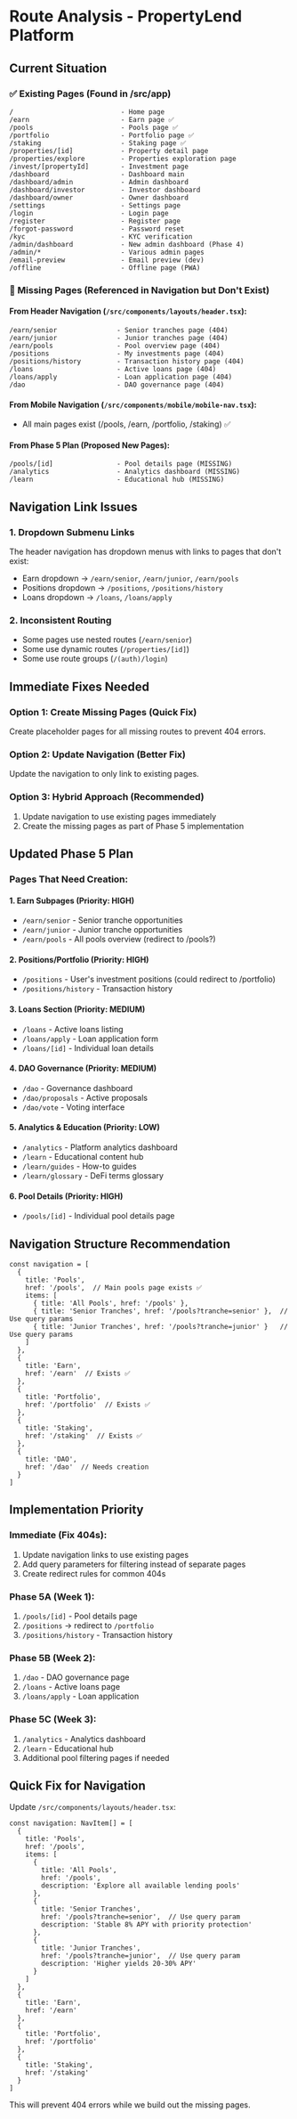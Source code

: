 # Route Analysis - PropertyLend Platform

## Current Situation

### ✅ Existing Pages (Found in /src/app)
```
/                           - Home page
/earn                       - Earn page ✅
/pools                      - Pools page ✅
/portfolio                  - Portfolio page ✅
/staking                    - Staking page ✅
/properties/[id]            - Property detail page
/properties/explore         - Properties exploration page
/invest/[propertyId]        - Investment page
/dashboard                  - Dashboard main
/dashboard/admin            - Admin dashboard
/dashboard/investor         - Investor dashboard
/dashboard/owner            - Owner dashboard
/settings                   - Settings page
/login                      - Login page
/register                   - Register page
/forgot-password            - Password reset
/kyc                        - KYC verification
/admin/dashboard            - New admin dashboard (Phase 4)
/admin/*                    - Various admin pages
/email-preview              - Email preview (dev)
/offline                    - Offline page (PWA)
```

### 🔴 Missing Pages (Referenced in Navigation but Don't Exist)

#### From Header Navigation (`/src/components/layouts/header.tsx`):
```
/earn/senior               - Senior tranches page (404)
/earn/junior               - Junior tranches page (404)
/earn/pools                - Pool overview page (404)
/positions                 - My investments page (404)
/positions/history         - Transaction history page (404)
/loans                     - Active loans page (404)
/loans/apply               - Loan application page (404)
/dao                       - DAO governance page (404)
```

#### From Mobile Navigation (`/src/components/mobile/mobile-nav.tsx`):
- All main pages exist (/pools, /earn, /portfolio, /staking) ✅

#### From Phase 5 Plan (Proposed New Pages):
```
/pools/[id]                - Pool details page (MISSING)
/analytics                 - Analytics dashboard (MISSING)
/learn                     - Educational hub (MISSING)
```

## Navigation Link Issues

### 1. **Dropdown Submenu Links**
The header navigation has dropdown menus with links to pages that don't exist:
- Earn dropdown → `/earn/senior`, `/earn/junior`, `/earn/pools`
- Positions dropdown → `/positions`, `/positions/history`
- Loans dropdown → `/loans`, `/loans/apply`

### 2. **Inconsistent Routing**
- Some pages use nested routes (`/earn/senior`)
- Some use dynamic routes (`/properties/[id]`)
- Some use route groups (`/(auth)/login`)

## Immediate Fixes Needed

### Option 1: Create Missing Pages (Quick Fix)
Create placeholder pages for all missing routes to prevent 404 errors.

### Option 2: Update Navigation (Better Fix)
Update the navigation to only link to existing pages.

### Option 3: Hybrid Approach (Recommended)
1. Update navigation to use existing pages immediately
2. Create the missing pages as part of Phase 5 implementation

## Updated Phase 5 Plan

### Pages That Need Creation:

#### 1. **Earn Subpages** (Priority: HIGH)
- `/earn/senior` - Senior tranche opportunities
- `/earn/junior` - Junior tranche opportunities  
- `/earn/pools` - All pools overview (redirect to /pools?)

#### 2. **Positions/Portfolio** (Priority: HIGH)
- `/positions` - User's investment positions (could redirect to /portfolio)
- `/positions/history` - Transaction history

#### 3. **Loans Section** (Priority: MEDIUM)
- `/loans` - Active loans listing
- `/loans/apply` - Loan application form
- `/loans/[id]` - Individual loan details

#### 4. **DAO Governance** (Priority: MEDIUM)
- `/dao` - Governance dashboard
- `/dao/proposals` - Active proposals
- `/dao/vote` - Voting interface

#### 5. **Analytics & Education** (Priority: LOW)
- `/analytics` - Platform analytics dashboard
- `/learn` - Educational content hub
- `/learn/guides` - How-to guides
- `/learn/glossary` - DeFi terms glossary

#### 6. **Pool Details** (Priority: HIGH)
- `/pools/[id]` - Individual pool details page

## Navigation Structure Recommendation

```tsx
const navigation = [
  {
    title: 'Pools',
    href: '/pools',  // Main pools page exists ✅
    items: [
      { title: 'All Pools', href: '/pools' },
      { title: 'Senior Tranches', href: '/pools?tranche=senior' },  // Use query params
      { title: 'Junior Tranches', href: '/pools?tranche=junior' }   // Use query params
    ]
  },
  {
    title: 'Earn',
    href: '/earn'  // Exists ✅
  },
  {
    title: 'Portfolio',
    href: '/portfolio'  // Exists ✅
  },
  {
    title: 'Staking',
    href: '/staking'  // Exists ✅
  },
  {
    title: 'DAO',
    href: '/dao'  // Needs creation
  }
]
```

## Implementation Priority

### Immediate (Fix 404s):
1. Update navigation links to use existing pages
2. Add query parameters for filtering instead of separate pages
3. Create redirect rules for common 404s

### Phase 5A (Week 1):
1. `/pools/[id]` - Pool details page
2. `/positions` → redirect to `/portfolio`
3. `/positions/history` - Transaction history

### Phase 5B (Week 2):
1. `/dao` - DAO governance page
2. `/loans` - Active loans page
3. `/loans/apply` - Loan application

### Phase 5C (Week 3):
1. `/analytics` - Analytics dashboard
2. `/learn` - Educational hub
3. Additional pool filtering pages if needed

## Quick Fix for Navigation

Update `/src/components/layouts/header.tsx`:
```tsx
const navigation: NavItem[] = [
  {
    title: 'Pools',
    href: '/pools',
    items: [
      {
        title: 'All Pools',
        href: '/pools',
        description: 'Explore all available lending pools'
      },
      {
        title: 'Senior Tranches',
        href: '/pools?tranche=senior',  // Use query param
        description: 'Stable 8% APY with priority protection'
      },
      {
        title: 'Junior Tranches',
        href: '/pools?tranche=junior',  // Use query param
        description: 'Higher yields 20-30% APY'
      }
    ]
  },
  {
    title: 'Earn',
    href: '/earn'
  },
  {
    title: 'Portfolio',
    href: '/portfolio'
  },
  {
    title: 'Staking',
    href: '/staking'
  }
]
```

This will prevent 404 errors while we build out the missing pages.
